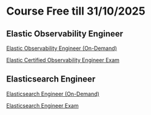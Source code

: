 # Course Free till 31/10/2025

## Elastic Observability Engineer

[Elastic Observability Engineer (On-Demand)](https://learn.elastic.co/learn/courses/475/elastic-observability-engineer-on-demand)

[Elastic Certified Observability Engineer Exam](https://www.elastic.co/training/elastic-certified-observability-engineer-exam)

## Elasticsearch Engineer

[Elasticsearch Engineer (On-Demand)](https://www.elastic.co/training/elasticsearch-engineer)

[Elasticsearch Engineer Exam](https://www.elastic.co/training/elastic-certified-engineer-exam)
